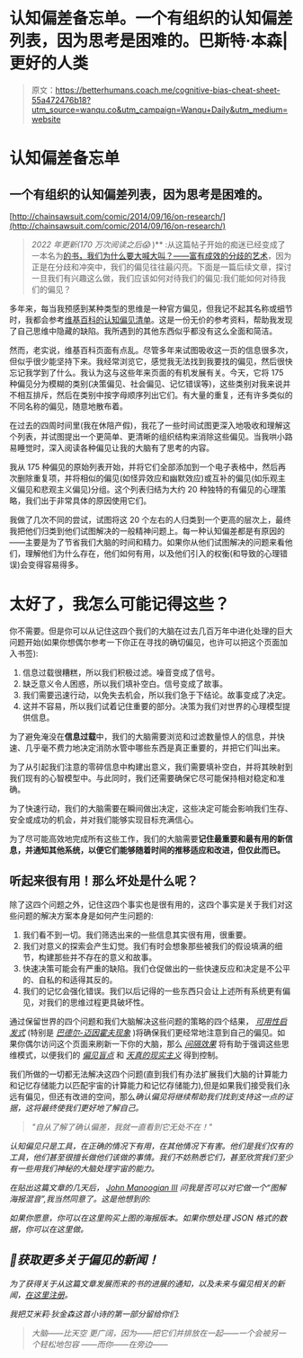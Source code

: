 # 认知偏差备忘单。一个有组织的认知偏差列表，因为思考是困难的。巴斯特·本森|更好的人类

> 原文：<https://betterhumans.coach.me/cognitive-bias-cheat-sheet-55a472476b18?utm_source=wanqu.co&utm_campaign=Wanqu+Daily&utm_medium=website>

# 认知偏差备忘单

## 一个有组织的认知偏差列表，因为思考是困难的。



[http://chainsawsuit.com/comic/2014/09/16/on-research/](http://chainsawsuit.com/comic/2014/09/16/on-research/)



> **2022 年更新(170 万次阅读之后*😱* )** :从这篇帖子开始的痴迷已经变成了一本名为[的书，我们为什么要大喊大叫？——富有成效的分歧的艺术](https://amzn.to/2XxAlRq)，因为正是在分歧和冲突中，我们的偏见往往最闪亮。下面是一篇后续文章，探讨一旦我们有兴趣这么做，我们应该如何对待我们的偏见:我们能如何对待我们的偏见？

多年来，每当我预感到某种类型的思维是一种官方偏见，但我记不起其名称或细节时，我都会参考[维基百科的认知偏见清单](https://en.wikipedia.org/wiki/List_of_cognitive_biases)。这是一份无价的参考资料，帮助我发现了自己思维中隐藏的缺陷。我所遇到的其他东西似乎都没有这么全面和简洁。

然而，老实说，维基百科页面有点乱。尽管多年来试图吸收这一页的信息很多次，但似乎很少能坚持下来。我经常浏览它，感觉我无法找到我要找的偏见，然后很快忘记我学到了什么。我认为这与这些年来页面的有机发展有关。今天，它将 175 种偏见分为模糊的类别(决策偏见、社会偏见、记忆错误等)，这些类别对我来说并不相互排斥，然后在类别中按字母顺序列出它们。有大量的重复，还有许多类似的不同名称的偏见，随意地散布着。

在过去的四周时间里(我在休陪产假)，我花了一些时间试图更深入地吸收和理解这个列表，并试图提出一个更简单、更清晰的组织结构来消除这些偏见。当我哄小路易睡觉时，深入阅读各种偏见让我的大脑有了思考的内容。

我从 175 种偏见的原始列表开始，并将它们全部添加到一个电子表格中，然后再次删除重复项，并将相似的偏见(如怪异效应和幽默效应)或互补的偏见(如乐观主义偏见和悲观主义偏见)分组。这个列表归结为大约 20 种独特的有偏见的心理策略，我们出于非常具体的原因使用它们。

我做了几次不同的尝试，试图将这 20 个左右的人归类到一个更高的层次上，最终我把他们归类到他们试图解决的一般精神问题上。每一种认知偏差都是有原因的——主要是为了节省我们大脑的时间和精力。如果你从他们试图解决的问题来看他们，理解他们为什么存在，他们如何有用，以及他们引入的权衡(和导致的心理错误)会变得容易得多。

# 太好了，我怎么可能记得这些？

你不需要。但是你可以从记住这四个我们的大脑在过去几百万年中进化处理的巨大问题开始(如果你想偶尔参考一下你正在寻找的确切偏见，也许可以把这个页面加入书签):

1.  信息过载很糟糕，所以我们积极过滤。噪音变成了信号。
2.  缺乏意义令人困惑，所以我们填补空白。信号变成了故事。
3.  我们需要迅速行动，以免失去机会，所以我们急于下结论。故事变成了决定。
4.  这并不容易，所以我们试着记住重要的部分。决策为我们对世界的心理模型提供信息。

为了避免淹没在**信息过载**中，我们的大脑需要浏览和过滤数量惊人的信息，并快速、几乎毫不费力地决定消防水管中哪些东西是真正重要的，并把它们叫出来。

为了从引起我们注意的零碎信息中构建出意义，我们需要填补空白，并将其映射到我们现有的心智模型中。与此同时，我们还需要确保它尽可能保持相对稳定和准确。

为了快速行动，我们的大脑需要在瞬间做出决定，这些决定可能会影响我们生存、安全或成功的机会，并对我们能够实现目标充满信心。

为了尽可能高效地完成所有这些工作，我们的大脑需要**记住最重要和最有用的新信息，并通知其他系统，以便它们能够随着时间的推移适应和改进，但仅此而已。**

## 听起来很有用！那么坏处是什么呢？

除了这四个问题之外，记住这四个事实也是很有用的，这四个事实是关于我们对这些问题的解决方案本身是如何产生问题的:

1.  我们看不到一切。我们筛选出来的一些信息其实很有用，很重要。
2.  我们对意义的探索会产生幻觉。我们有时会想象那些被我们的假设填满的细节，构建那些并不存在的意义和故事。
3.  快速决策可能会有严重的缺陷。我们仓促做出的一些快速反应和决定是不公平的、自私的和适得其反的。
4.  我们的记忆会强化错误。我们以后记得的一些东西只会让上述所有系统更有偏见，对我们的思维过程更具破坏性。

通过保留世界的四个问题和我们大脑解决这些问题的策略的四个结果， [*可用性启发式*](https://en.wikipedia.org/wiki/Availability_heuristic) (特别是 [*巴德尔-迈因霍夫现象*](http://rationalwiki.org/wiki/Frequency_illusion) )将确保我们更经常地注意到自己的偏见。如果你偶尔访问这个页面来刷新一下你的大脑，那么 [*间隔效果*](https://en.wikipedia.org/wiki/Spacing_effect) 将有助于强调这些思维模式，以便我们的 [*偏见盲点*](https://en.wikipedia.org/wiki/Bias_blind_spot) 和 [*天真的现实主义*](https://en.wikipedia.org/wiki/Na%C3%AFve_realism_%28psychology%29) 得到控制。

我们所做的一切都无法解决这四个问题(直到我们有办法扩展我们大脑的计算能力和记忆存储能力以匹配宇宙的计算能力和记忆存储能力),但是如果我们接受我们永远有偏见，但还有改进的空间，那么[](https://en.wikipedia.org/wiki/Confirmation_bias)*确认偏见将继续帮助我们找到支持这一点的证据，这将最终使我们更好地了解自己。*

> *"自从了解了确认偏差，我就一直看到它无处不在！"*

*认知偏见只是工具，在正确的情况下有用，在其他情况下有害。他们是我们仅有的工具，他们甚至很擅长做他们该做的事情。我们不妨熟悉它们，甚至欣赏我们至少有一些用我们神秘的大脑处理宇宙的能力。*

*在贴出这篇文章的几天后， [John Manoogian III](https://medium.com/u/cc3c4f7e2ae5?source=post_page-----55a472476b18--------------------------------) 问我是否可以对它做一个“图解海报混音”,我当然同意了。这是他想到的:*



*如果你愿意，你可以在这里购买上图的海报版本。如果你想处理 JSON 格式的数据，你可以在这里做。*

## *🚀获取更多关于偏见的新闻！*

*为了获得关于从这篇文章发展而来的书的进展的通知，以及未来与偏见相关的新闻，[在这里注册](https://buster.substack.com)。*

*我把艾米莉·狄金森这首小诗的第一部分留给你们:*

> *大脑——比天空
> 更广阔，因为——把它们并排放在一起——一个会被另一个轻松地包容
> ——而你——在旁边——*

